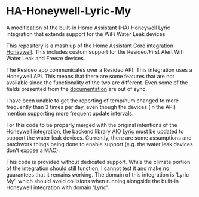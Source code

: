 # HA-Honeywell-Lyric-My
A modification of the built-in Home Assistant (HA) Honeywell Lyric integration that extends support for the WiFi Water Leak devices

This repository is a mash up of the Home Assistant Core integration [Honeywell](https://github.com/home-assistant/core/tree/dev/homeassistant/components/lyric). This includes custom support for the Resideo/First Alert Wifi Water Leak and Freeze devices. 

The Resideo app communicates over a Resideo API. This integration uses a Honeywell API. This means that there are some features that are not available since the functionality of the two are different. Even some of the fields presented from the [documentation](https://developer.honeywellhome.com/lyric/apis/get/devices/%7BdeviceType%7D/%7BdeviceId%7D) are out of sync.

I have been unable to get the reporting of temp/hum changed to more frequently than 3 times per day, even though the devices (in the API) mention supporting more frequent update intervals. 

For this code to be properly merged with the original intentions of the Honeywell integration, the backend library [AIO Lyric](https://github.com/timmo001/aiolyric) must be updated to support the water leak devices. 
Currently, there are some assumptions and patchwork things being done to enable support (e.g. the water leak devices don't expose a MAC).

This code is provided without dedicated support. While the climate portion of the integration should still function, I cannot test it and make no guarantees that it remains working. The domain of this integration is 'Lyric My', which should avoid collisions when running alongside the built-in Honeywell integration with domain 'Lyric'. 
